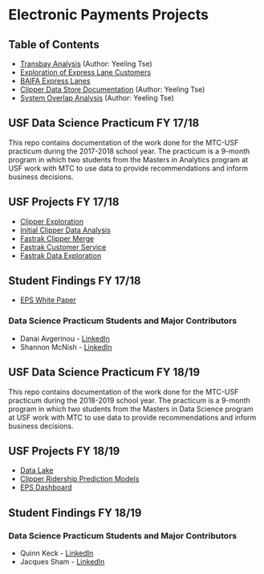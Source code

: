 
# Electronic Payments Projects

## Table of Contents

* [Transbay Analysis](/transbay-analysis) (Author: Yeeling Tse)
* [Exploration of Express Lane Customers](/)
* [BAIFA Express Lanes](/baifa-customers)
* [Clipper Data Store Documentation](https://github.com/BayAreaMetro/DataServices/tree/master/Project-Documentation/clipper) (Author: Yeeling Tse)
* [System Overlap Analysis](/system-overlap) (Author: Yeeling Tse)

## USF Data Science Practicum FY 17/18

This repo contains documentation of the work done for the MTC-USF practicum during the 2017-2018 school year. The practicum is a 9-month program in which two students from the Masters in Analytics program at USF work with MTC to use data to provide recommendations and inform business decisions.

## USF Projects FY 17/18

* [Clipper Exploration](/clipper-exploration)
* [Initial Clipper Data Analysis](/initial-clipper-analysis)
* [Fastrak Clipper Merge](/fastrak-clipper-merge)
* [Fastrak Customer Service](/fastrak-customer-service)
* [Fastrak Data Exploration](/fastrak-exploration)

## Student Findings FY 17/18

* [EPS White Paper](https://mtcdrive.app.box.com/file/302192297149)
### Data Science Practicum Students and Major Contributors

* Danai Avgerinou - [LinkedIn](https://www.linkedin.com/in/danai-avgerinou/)
* Shannon McNish - [LinkedIn](https://www.linkedin.com/in/shannon-mcnish-a8b01871/)

## USF Data Science Practicum FY 18/19

This repo contains documentation of the work done for the MTC-USF practicum during the 2018-2019 school year. The practicum is a 9-month program in which two students from the Masters in Data Science program at USF work with MTC to use data to provide recommendations and inform business decisions.

## USF Projects FY 18/19

* [Data Lake](/data-lake)
* [Clipper Ridership Prediction Models](/clipper-models)
* [EPS Dashboard](/eps-dashboard)

## Student Findings FY 18/19


### Data Science Practicum Students and Major Contributors

* Quinn Keck - [LinkedIn](https://www.linkedin.com/in/quinn-keck/)
* Jacques Sham - [LinkedIn](https://www.linkedin.com/in/jacquessham/)



